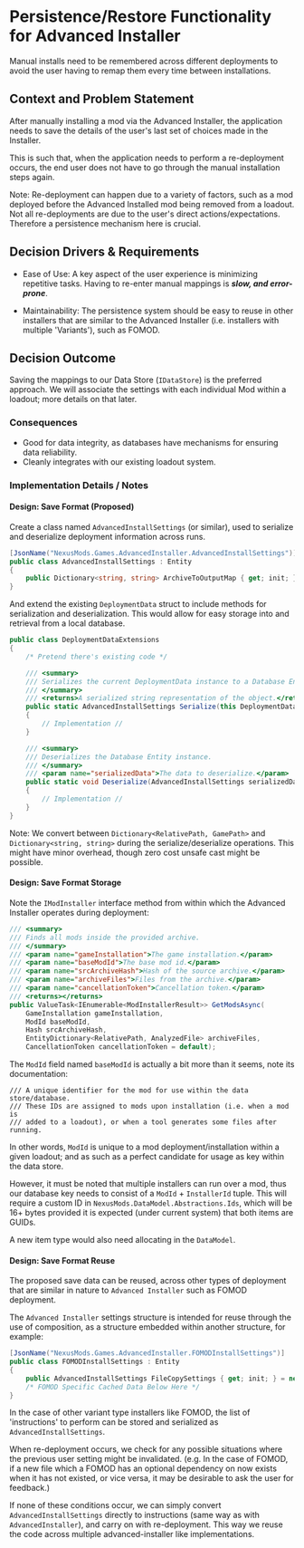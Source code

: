 # Persistence/Restore Functionality for Advanced Installer

Manual installs need to be remembered across different deployments to avoid the user having to remap them every time
between installations.

## Context and Problem Statement

After manually installing a mod via the Advanced Installer, the application needs to save the details of the user's
last set of choices made in the Installer.

This is such that, when the application needs to perform a re-deployment occurs, the end user does not have to go through
the manual installation steps again.

Note: Re-deployment can happen due to a variety of factors, such as a mod deployed before the Advanced Installed mod
being removed from a loadout. Not all re-deployments are due to the user's direct actions/expectations. Therefore a
persistence mechanism here is crucial.

## Decision Drivers & Requirements

- Ease of Use: A key aspect of the user experience is minimizing repetitive tasks.
  Having to re-enter manual mappings is ***slow, and error-prone***.

- Maintainability: The persistence system should be easy to reuse in other installers that are similar to the Advanced
  Installer (i.e. installers with multiple 'Variants'), such as FOMOD.

## Decision Outcome

Saving the mappings to our Data Store (`IDataStore`) is the preferred approach. We will
associate the settings with each individual Mod within a loadout; more details on that later.

### Consequences

- Good for data integrity, as databases have mechanisms for ensuring data reliability.
- Cleanly integrates with our existing loadout system.

### Implementation Details / Notes

#### Design: Save Format (Proposed)

Create a class named `AdvancedInstallSettings` (or similar), used to serialize and deserialize deployment
information across runs.

```csharp
[JsonName("NexusMods.Games.AdvancedInstaller.AdvancedInstallSettings")]
public class AdvancedInstallSettings : Entity
{
    public Dictionary<string, string> ArchiveToOutputMap { get; init; } = new();
}
```

And extend the existing `DeploymentData` struct to include methods for serialization and deserialization.
This would allow for easy storage into and retrieval from a local database.

```csharp
public class DeploymentDataExtensions
{
    /* Pretend there's existing code */

    /// <summary>
    /// Serializes the current DeploymentData instance to a Database Entity.
    /// </summary>
    /// <returns>A serialized string representation of the object.</returns>
    public static AdvancedInstallSettings Serialize(this DeploymentData data)
    {
        // Implementation //
    }

    /// <summary>
    /// Deserializes the Database Entity instance.
    /// </summary>
    /// <param name="serializedData">The data to deserialize.</param>
    public static void Deserialize(AdvancedInstallSettings serializedData)
    {
        // Implementation //
    }
}
```

Note: We convert between `Dictionary<RelativePath, GamePath>` and `Dictionary<string, string>` during the serialize/deserialize operations.
This might have minor overhead, though zero cost unsafe cast might be possible.

#### Design: Save Format Storage

Note the `IModInstaller` interface method from within which the Advanced Installer operates during deployment:

```csharp
/// <summary>
/// Finds all mods inside the provided archive.
/// </summary>
/// <param name="gameInstallation">The game installation.</param>
/// <param name="baseModId">The base mod id.</param>
/// <param name="srcArchiveHash">Hash of the source archive.</param>
/// <param name="archiveFiles">Files from the archive.</param>
/// <param name="cancellationToken">Cancellation token.</param>
/// <returns></returns>
public ValueTask<IEnumerable<ModInstallerResult>> GetModsAsync(
    GameInstallation gameInstallation,
    ModId baseModId,
    Hash srcArchiveHash,
    EntityDictionary<RelativePath, AnalyzedFile> archiveFiles,
    CancellationToken cancellationToken = default);
```

The `ModId` field named `baseModId` is actually a bit more than it seems, note its documentation:

```
/// A unique identifier for the mod for use within the data store/database.
/// These IDs are assigned to mods upon installation (i.e. when a mod is
/// added to a loadout), or when a tool generates some files after running.
```

In other words, `ModId` is unique to a mod deployment/installation within a given
loadout; and as such as a perfect candidate for usage as key within the data store.

However, it must be noted that multiple installers can run over a mod, thus our database key
needs to consist of a `ModId` + `InstallerId` tuple. This will require a custom ID in `NexusMods.DataModel.Abstractions.Ids`,
which will be 16+ bytes provided it is expected (under current system) that both items are GUIDs.

A new item type would also need allocating in the `DataModel`.

#### Design: Save Format Reuse

The proposed save data can be reused, across other types of deployment that are similar in nature to `Advanced Installer`
such as FOMOD deployment.

The `Advanced Installer` settings structure is intended for reuse through the use of composition, as a structure embedded
within another structure, for example:

```csharp
[JsonName("NexusMods.Games.AdvancedInstaller.FOMODInstallSettings")]
public class FOMODInstallSettings : Entity
{
    public AdvancedInstallSettings FileCopySettings { get; init; } = new();
    /* FOMOD Specific Cached Data Below Here */
}
```

In the case of other variant type installers like FOMOD, the list of 'instructions' to perform can be stored and serialized
as `AdvancedInstallSettings`.

When re-deployment occurs, we check for any possible situations where the previous user setting might be invalidated.
(e.g. In the case of FOMOD, if a new file which a FOMOD has an optional dependency on now exists when it has not existed, or vice versa,
it may be desirable to ask the user for feedback.)

If none of these conditions occur, we can simply convert `AdvancedInstallSettings` directly to instructions
(same way as with `AdvancedInstaller`), and carry on with re-deployment. This way we reuse the code across multiple
advanced-installer like implementations.
